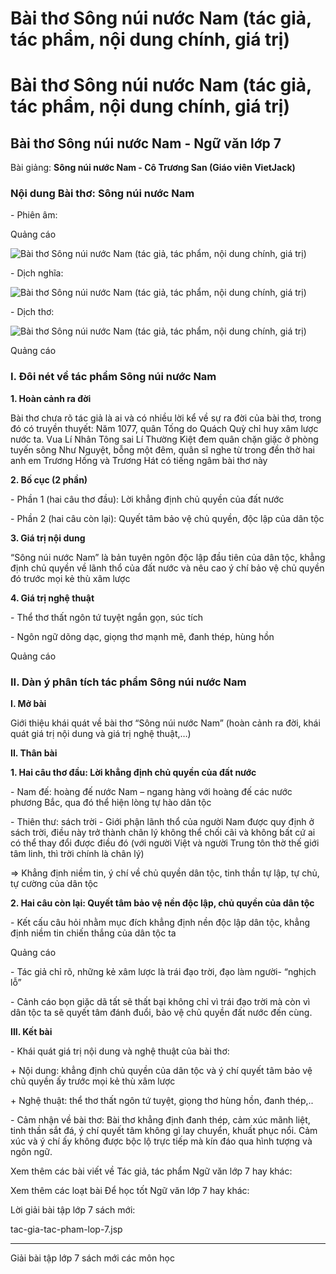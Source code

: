 # Bài thơ Sông núi nước Nam (tác giả, tác phẩm, nội dung chính, giá trị)

# Bài thơ Sông núi nước Nam (tác giả, tác phẩm, nội dung chính, giá trị)

## Bài thơ Sông núi nước Nam - Ngữ văn lớp 7

Bài giảng: **Sông núi nước Nam - Cô Trương San (Giáo viên VietJack)**

### Nội dung Bài thơ: Sông núi nước Nam

\- Phiên âm:

Quảng cáo

![Bài thơ Sông núi nước Nam \(tác giả, tác phẩm, nội dung chính, giá trị\)](https://vietjack.com/ngu-van-7/images/song-nui-nuoc-nam.PNG)

\- Dịch nghĩa:

![Bài thơ Sông núi nước Nam \(tác giả, tác phẩm, nội dung chính, giá trị\)](https://vietjack.com/ngu-van-7/images/song-nui-nuoc-nam-1.PNG)

\- Dịch thơ:

![Bài thơ Sông núi nước Nam \(tác giả, tác phẩm, nội dung chính, giá trị\)](https://vietjack.com/ngu-van-7/images/song-nui-nuoc-nam-2.PNG)

Quảng cáo

### I. Đôi nét về tác phẩm Sông núi nước Nam

**1\. Hoàn cảnh ra đời**

Bài thơ chưa rõ tác giả là ai và có nhiều lời kể về sự ra đời của bài thơ, trong đó có truyền thuyết: Năm 1077, quân Tống do Quách Quỳ chỉ huy xâm lược nước ta. Vua Lí Nhân Tông sai Lí Thường Kiệt đem quân chặn giặc ở phòng tuyến sông Như Nguyệt, bỗng một đêm, quân sĩ nghe từ trong đền thờ hai anh em Trương Hống và Trương Hát có tiếng ngâm bài thơ này 

**2\. Bố cục (2 phần)**

\- Phần 1 (hai câu thơ đầu): Lời khẳng định chủ quyền của đất nước 

\- Phần 2 (hai câu còn lại): Quyết tâm bảo vệ chủ quyền, độc lập của dân tộc 

**3\. Giá trị nội dung**

“Sông núi nước Nam” là bản tuyên ngôn độc lập đầu tiên của dân tộc, khẳng định chủ quyền về lãnh thổ của đất nước và nêu cao ý chí bảo vệ chủ quyền đó trước mọi kẻ thù xâm lược 

**4\. Giá trị nghệ thuật**

\- Thể thơ thất ngôn tứ tuyệt ngắn gọn, súc tích 

\- Ngôn ngữ dõng dạc, giọng thơ mạnh mẽ, đanh thép, hùng hồn 

Quảng cáo

### II. Dàn ý phân tích tác phẩm Sông núi nước Nam

**I. Mở bài**

Giới thiệu khái quát về bài thơ “Sông núi nước Nam” (hoàn cảnh ra đời, khái quát giá trị nội dung và giá trị nghệ thuật,…) 

**II. Thân bài**

**1\. Hai câu thơ đầu: Lời khẳng định chủ quyền của đất nước**

\- Nam đế: hoàng đế nước Nam – ngang hàng với hoàng đế các nước phương Bắc, qua đó thể hiện lòng tự hào dân tộc 

\- Thiên thư: sách trời - Giới phận lãnh thổ của người Nam được quy định ở sách trời, điều này trở thành chân lý không thể chối cãi và không bất cứ ai có thể thay đổi được điều đó (với người Việt và người Trung tôn thờ thế giới tâm linh, thì trời chính là chân lý) 

⇒ Khẳng định niềm tin, ý chí về chủ quyền dân tộc, tinh thần tự lập, tự chủ, tự cường của dân tộc 

**2\. Hai câu còn lại: Quyết tâm bảo vệ nền độc lập, chủ quyền của dân tộc**

\- Kết cấu câu hỏi nhằm mục đích khẳng định nền độc lập dân tộc, khẳng định niềm tin chiến thắng của dân tộc ta 

Quảng cáo

\- Tác giả chỉ rõ, những kẻ xâm lược là trái đạo trời, đạo làm người- “nghịch lỗ” 

\- Cảnh cáo bọn giặc dã tất sẽ thất bại không chỉ vì trái đạo trời mà còn vì dân tộc ta sẽ quyết tâm đánh đuổi, bảo vệ chủ quyền đất nước đến cùng. 

**III. Kết bài**

\- Khái quát giá trị nội dung và nghệ thuật của bài thơ: 

\+ Nội dung: khẳng định chủ quyền của dân tộc và ý chí quyết tâm bảo vệ chủ quyền ấy trước mọi kẻ thù xâm lược 

\+ Nghệ thuật: thể thơ thất ngôn tứ tuyệt, giọng thơ hùng hồn, đanh thép,.. 

\- Cảm nhận về bài thơ: Bài thơ khẳng định đanh thép, cảm xúc mãnh liệt, tinh thần sắt đá, ý chí quyết tâm không gì lay chuyển, khuất phục nổi. Cảm xúc và ý chí ấy không được bộc lộ trực tiếp mà kín đáo qua hình tượng và ngôn ngữ. 

Xem thêm các bài viết về Tác giả, tác phẩm Ngữ văn lớp 7 hay khác:

Xem thêm các loạt bài Để học tốt Ngữ văn lớp 7 hay khác:

Lời giải bài tập lớp 7 sách mới:

tac-gia-tac-pham-lop-7.jsp

* * *

Giải bài tập lớp 7 sách mới các môn học
